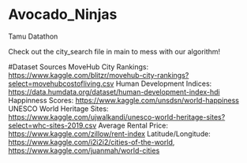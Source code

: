 # Avocado_Ninjas
Tamu Datathon

Check out the city_search file in main to mess with our algorithm!

#Dataset Sources
MoveHub City Rankings: https://www.kaggle.com/blitzr/movehub-city-rankings?select=movehubcostofliving.csv
Human Development Indices: https://data.humdata.org/dataset/human-development-index-hdi
Happinness Scores: https://www.kaggle.com/unsdsn/world-happiness
UNESCO World Heritage Sites: https://www.kaggle.com/ujwalkandi/unesco-world-heritage-sites?select=whc-sites-2019.csv
Average Rental Price: https://www.kaggle.com/zillow/rent-index
Latitude/Longitude: https://www.kaggle.com/i2i2i2/cities-of-the-world, https://www.kaggle.com/juanmah/world-cities
